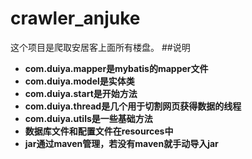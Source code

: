 # crawler_anjuke
这个项目是爬取安居客上面所有楼盘。
##说明
- **com.duiya.mapper是mybatis的mapper文件**
- **com.duiya.model是实体类**
- **com.duiya.start是开始方法**
- **com.duiya.thread是几个用于切割网页获得数据的线程**
- **com.duiya.utils是一些基础方法**
- **数据库文件和配置文件在resources中**
- **jar通过maven管理，若没有maven就手动导入jar**
